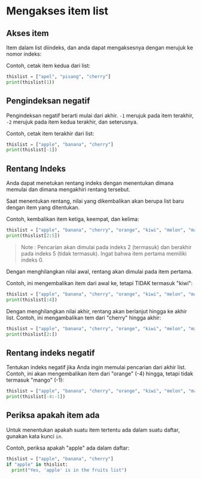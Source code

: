 # Mengakses item list
## Akses item
Item dalam list diindeks, dan anda dapat mengaksesnya dengan merujuk ke nomor indeks:

Contoh, cetak item kedua dari list:

```py
thislist = ["apel", "pisang", "cherry"]
print(thislist(1))
```

## Pengindeksan negatif
Pengindeksan negatif berarti mulai dari akhir. `-1` merujuk pada item terakhir, `-2` merujuk pada item kedua terakhir, dan seterusnya.

Contoh, cetak item terakhir dari list:

```py
thislist = ["apple", "banana", "cherry"]
print(thislist[-1])
```
## Rentang Indeks
Anda dapat menetukan rentang indeks dengan menentukan dimana memulai dan dimana mengakhiri rentang tersebut.

Saat menentukan rentang, nilai yang dikembalikan akan berupa list baru dengan item yang ditentukan.

Contoh, kembalikan item ketiga, keempat, dan kelima:

```py
thislist = ["apple", "banana", "cherry", "orange", "kiwi", "melon", "mango"]
print(thislist[2:5])
```

> Note : Pencarian akan dimulai pada indeks 2 (termasuk) dan berakhir pada indeks 5 (tidak termasuk). Ingat bahwa item pertama memiliki indeks 0.

Dengan menghilangkan nilai awal, rentang akan dimulai pada item pertama.

Contoh, ini mengembalikan item dari awal ke, tetapi TIDAK termasuk "kiwi":

```py
thislist = ["apple", "banana", "cherry", "orange", "kiwi", "melon", "mango"]
print(thislist[:4])
```

Dengan menghilangkan nilai akhir, rentang akan berlanjut hingga ke akhir list.
Contoh, ini mengambalikan tem dari "cherry" hingga akhir:

```py
thislist = ["apple", "banana", "cherry", "orange", "kiwi", "melon", "mango"]
print(thislist[2:])
```
## Rentang indeks negatif
Tentukan indeks negatif jika Anda ingin memulai pencarian dari akhir list.
Contoh, ini akan mengembalikan item dari "orange" (-4) hingga, tetapi tidak termasuk "mango" (-1):

```py
thislist = ["apple", "banana", "cherry", "orange", "kiwi", "melon", "mango"]
print(thislist[-4:-1])
```
## Periksa apakah item ada
Untuk menentukan apakah suatu item tertentu ada dalam suatu daftar, gunakan kata kunci `in`.

Contoh, periksa apakah "apple" ada dalam daftar:

```py
thislist = ["apple", "banana", "cherry"]
if "apple" in thislist:
  print("Yes, 'apple' is in the fruits list")
```